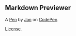 Markdown Previewer
------------------


A [Pen](https://codepen.io/Triugolnik/pen/ZEWQbee) by [Jan](https://codepen.io/Triugolnik) on [CodePen](https://codepen.io).

[License](https://codepen.io/Triugolnik/pen/ZEWQbee/license).